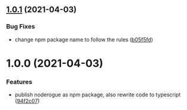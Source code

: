 ## [1.0.1](https://github.com/rafalmaciejewski/noderogue/compare/v1.0.0...v1.0.1) (2021-04-03)


### Bug Fixes

* change npm package name to follow the rules ([b05f5fd](https://github.com/rafalmaciejewski/noderogue/commit/b05f5fd395bf7a95a81c3888407b5d0caf9f9bd0))

# 1.0.0 (2021-04-03)


### Features

* publish noderogue as npm package, also rewrite code to typescript ([94f2c07](https://github.com/rafalmaciejewski/noderogue/commit/94f2c0759bb17fdeb8226dfe8403ca3aec986edc))
